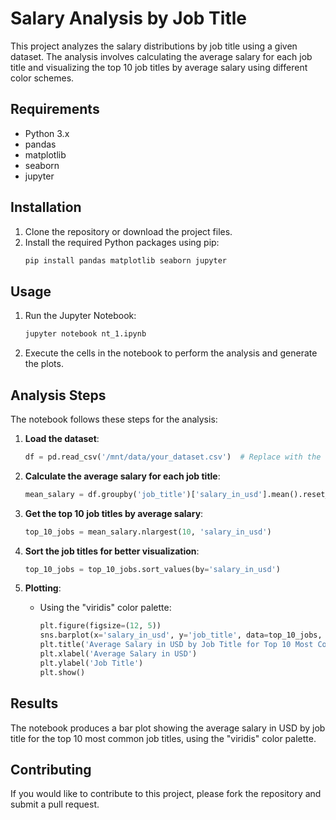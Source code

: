 # Salary Analysis by Job Title

This project analyzes the salary distributions by job title using a given dataset. The analysis involves calculating the average salary for each job title and visualizing the top 10 job titles by average salary using different color schemes.

## Requirements

- Python 3.x
- pandas
- matplotlib
- seaborn
- jupyter

## Installation

1. Clone the repository or download the project files.
2. Install the required Python packages using pip:
   ```bash
   pip install pandas matplotlib seaborn jupyter
   ```

## Usage

1. Run the Jupyter Notebook:
   ```bash
   jupyter notebook nt_1.ipynb
   ```
2. Execute the cells in the notebook to perform the analysis and generate the plots.

## Analysis Steps

The notebook follows these steps for the analysis:

1. **Load the dataset**:
   ```python
   df = pd.read_csv('/mnt/data/your_dataset.csv')  # Replace with the correct path to your dataset
   ```

2. **Calculate the average salary for each job title**:
   ```python
   mean_salary = df.groupby('job_title')['salary_in_usd'].mean().reset_index()
   ```

3. **Get the top 10 job titles by average salary**:
   ```python
   top_10_jobs = mean_salary.nlargest(10, 'salary_in_usd')
   ```

4. **Sort the job titles for better visualization**:
   ```python
   top_10_jobs = top_10_jobs.sort_values(by='salary_in_usd')
   ```

5. **Plotting**:
   - Using the "viridis" color palette:
     ```python
     plt.figure(figsize=(12, 5))
     sns.barplot(x='salary_in_usd', y='job_title', data=top_10_jobs, palette='viridis')
     plt.title('Average Salary in USD by Job Title for Top 10 Most Common Job Titles')
     plt.xlabel('Average Salary in USD')
     plt.ylabel('Job Title')
     plt.show()
     ```

## Results

The notebook produces a bar plot showing the average salary in USD by job title for the top 10 most common job titles, using the "viridis" color palette.

## Contributing

If you would like to contribute to this project, please fork the repository and submit a pull request.

